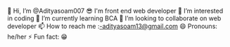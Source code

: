 👋 Hi, I’m @Adityasoam007
😎 I'm front end web developer
👀 I’m interested in coding
🌱 I’m currently learning BCA
💞️ I’m looking to collaborate on web developer
📫 How to reach me :-adityasoam13@gmail.com
😄 Pronouns: he/her
⚡ Fun fact: 😁
